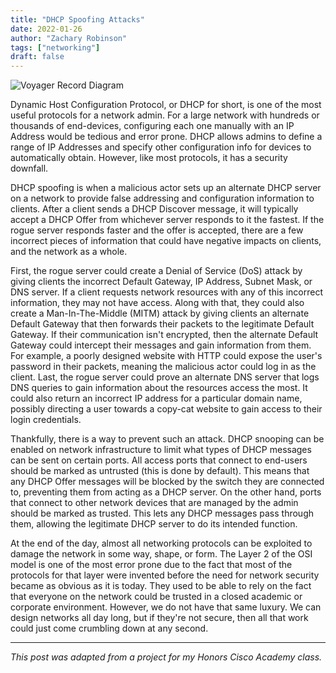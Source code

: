 ```yaml
---
title: "DHCP Spoofing Attacks"
date: 2022-01-26
author: "Zachary Robinson"
tags: ["networking"]
draft: false
---
```


![Voyager Record Diagram](/posts/dhcp-spoofing-attacks/images/dhcp-spoofing-attack-diagram.jpg)

Dynamic Host Configuration Protocol, or DHCP for short, is one of the most useful protocols for a network admin. For a large network with hundreds or thousands of end-devices, configuring each one manually with an IP Address would be tedious and error prone. DHCP allows admins to define a range of IP Addresses and specify other configuration info for devices to automatically obtain. However, like most protocols, it has a security downfall.

DHCP spoofing is when a malicious actor sets up an alternate DHCP server on a network to provide false addressing and configuration information to clients. After a client sends a DHCP Discover message, it will typically accept a DHCP Offer from whichever server responds to it the fastest. If the rogue server responds faster and the offer is accepted, there are a few incorrect pieces of information that could have negative impacts on clients, and the network as a whole. 

First, the rogue server could create a Denial of Service (DoS) attack by giving clients the incorrect Default Gateway, IP Address, Subnet Mask, or DNS server. If a client requests network resources with any of this incorrect information, they may not have access. Along with that, they could also create a Man-In-The-Middle (MITM) attack by giving clients an alternate Default Gateway that then forwards their packets to the legitimate Default Gateway. If their communication isn't encrypted, then the alternate Default Gateway could intercept their messages and gain information from them. For example, a poorly designed website with HTTP could expose the user's password in their packets, meaning the malicious actor could log in as the client. Last, the rogue server could prove an alternate DNS server that logs DNS queries to gain information about the resources access the most. It could also return an incorrect IP address for a particular domain name, possibly directing a user towards a copy-cat website to gain access to their login credentials.

Thankfully, there is a way to prevent such an attack. DHCP snooping can be enabled on network infrastructure to limit what types of DHCP messages can be sent on certain ports. All access ports that connect to end-users should be marked as untrusted (this is done by default). This means that any DHCP Offer messages will be blocked by the switch they are connected to, preventing them from acting as a DHCP server. On the other hand, ports that connect to other network devices that are managed by the admin should be marked as trusted. This lets any DHCP messages pass through them, allowing the legitimate DHCP server to do its intended function.

At the end of the day, almost all networking protocols can be exploited to damage the network in some way, shape, or form. The Layer 2 of the OSI model is one of the most error prone due to the fact that most of the protocols for that layer were invented before the need for network security became as obvious as it is today. They used to be able to rely on the fact that everyone on the network could be trusted in a closed academic or corporate environment. However, we do not have that same luxury. We can design networks all day long, but if they're not secure, then all that work could just come crumbling down at any second. 

---

*This post was adapted from a project for my Honors Cisco Academy class.*
